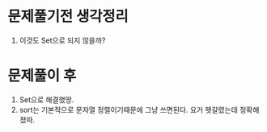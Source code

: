 # 문제풀기전 생각정리

1. 이것도 Set으로 되지 않을까?

# 문제풀이 후

1. Set으로 해결했땅.
2. sort는 기본적으로 문자열 정렬이기때문에 그냥 쓰면된다. 요거 헷갈렸는데 정확해졌따.
